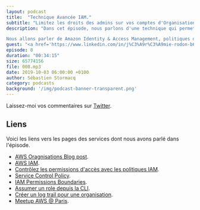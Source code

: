 ```yaml
---
layout: podcast
title:  "Technique Avancée IAM."
subtitle: "Limitez les droits des admins sur vos comptes d'Organisation."
description: "Dans cet épisode, nous parlons d'une technique qui permet de donner un compte AWS à un département, un consultant, avec plein accès Administrateur, mais sans qu'il ne puisse détacher le compte de l'organisation ni altérer les autorisations du compte Maître sur ce compte.

Nous allons parler de Amazon Identity & Access Management, politiques de sécurité et Service Control Policies (SCP)"
guest: "<a href='https://www.linkedin.com/in/j%C3%A9r%C3%A9mie-rodon-b6656290/'>Jérémie Rodon</a>, multi-certifié AWS et Cloud Architect, <a href='https://www.d2si.io/'>D2SI</a>."
episode: 8
duration: "00:34:15"
size: 65774156 
file: 008.mp3  
date: 2019-10-03 06:00:00 +0100
author: Sébastien Stormacq
category: podcasts
background: '/img/podcast-banner-transparent.png'
---
```


Laissez-moi vos commentaires sur [Twitter](https://twitter.com/sebsto).

## Liens

Voici les liens vers les pages des services dont nous avons parlé dans l'épisode.

- [AWS Oragnisations Blog post](https://aws.amazon.com/blogs/aws/category/aws-organizations/).
- [AWS IAM](https://docs.aws.amazon.com/IAM/latest/UserGuide).
- [Contrôlez les permissions d'accès avec les politiques IAM](https://docs.aws.amazon.com/IAM/latest/UserGuide/access_controlling.html).
- [Service Control Policy](https://docs.aws.amazon.com/organizations/latest/userguide/orgs_manage_policies_scp.html).
- [IAM Permissions Boundaries](https://aws.amazon.com/blogs/security/delegate-permission-management-to-developers-using-iam-permissions-boundaries/).
- [Assumer un role depuis la CLI](https://docs.aws.amazon.com/en_pv/cli/latest/userguide/cli-configure-role.html).
- [Créer un log trail pour une organisation](https://docs.aws.amazon.com/awscloudtrail/latest/userguide/creating-trail-organization.html).
- [Meetup AWS @ Paris](https://www.meetup.com/French-AWS-UG/).

